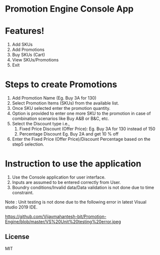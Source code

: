# Promotion Engine Console App


# Features!
1. Add SKUs
2. Add Promotions
3. Buy SKUs (Cart)
4. View SKUs/Promotions
5. Exit

# Steps to create Promotions
1. Add Promotion Name  (Eg. Buy 3A for 130)
2. Select Promotion Items (SKUs) from the available list.
3. Once SKU selected enter the promotion quantity.
4. Option is provided to enter one more SKU to the promotion in case of combination scenarios like Buy A&B or B&C, etc.
5. Select the Discount type i.e., 
    1) Fixed Price Discount (Offer Price): 
      Eg. Buy 3A for 130 instead of 150
    2) Percentage Discount
      Eg. Buy 2A and get 10 % off
6. Enter the Fixed Price (Offer Price)/Discount Percentage based on the step5 selection.

# Instruction to use the application
1.	Use the Console application for user interface.
2.	Inputs are assumed to be entered correctly from User.
3.	Boundry conditions/Invalid data/Data validation is not done due to time constraint.

Note : Unit testing is not done due to the following error in latest Visual studio 2019 IDE.

https://github.com/Vijaymahantesh-bit/Promotion-Engine/blob/master/VS%20Unit%20testing%20error.jpeg

License
----
MIT

